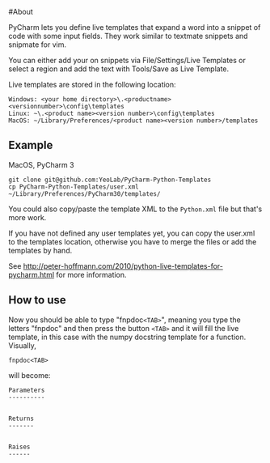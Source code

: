 #About

PyCharm lets you define live templates that expand a word into a snippet of
code with some input fields. They work similar to textmate snippets and
snipmate for vim.

You can either add your on snippets via File/Settings/Live Templates or select
a region and add the text with Tools/Save as Live Template. 

Live templates are stored in the following location:

	Windows: <your home directory>\.<productname><versionnumber>\config\templates
	Linux: ~\.<product name><version number>\config\templates
	MacOS: ~/Library/Preferences/<product name><version number>/templates
	
## Example

MacOS, PyCharm 3

```
git clone git@github.com:YeoLab/PyCharm-Python-Templates
cp PyCharm-Python-Templates/user.xml ~/Library/Preferences/PyCharm30/templates/
```

You could also copy/paste the template XML to the `Python.xml` file but that's more work.

If you have not defined any user templates yet, you can copy the user.xml to
the templates location, otherwise you have to merge the files or add the
templates by hand.

See http://peter-hoffmann.com/2010/python-live-templates-for-pycharm.html for 
more information.


## How to use

Now you should be able to type "fnpdoc`<TAB>`", meaning you type the letters "fnpdoc" and then press the button `<TAB>` and it will fill the live template, in this case with the numpy docstring template for a function. Visually,

    fnpdoc<TAB>

will become:

    Parameters
    ----------
    
    
    Returns
    -------
    
    
    Raises
    ------
